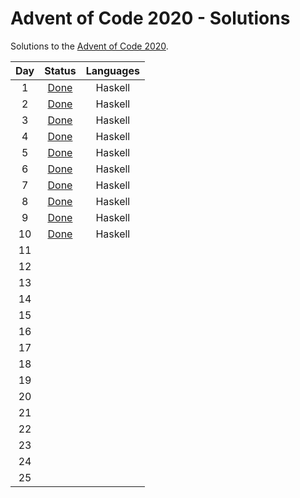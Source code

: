 # Advent of Code 2020 - Solutions

Solutions to the [Advent of Code 2020](https://adventofcode.com/ "AoC").

<center>

| Day | Status |   Languages  |
|:---:|:------:|:------------:|
|  1  |  [Done](https://github.com/Isterdam/aoc2020/tree/main/Solutions/Day1)  |    Haskell   |
|  2  |  [Done](https://github.com/Isterdam/aoc2020/tree/main/Solutions/Day2)  |    Haskell   |
|  3  |  [Done](https://github.com/Isterdam/aoc2020/tree/main/Solutions/Day3)  |    Haskell   |
|  4  |  [Done](https://github.com/Isterdam/aoc2020/tree/main/Solutions/Day4)  |    Haskell   |
|  5  |  [Done](https://github.com/Isterdam/aoc2020/tree/main/Solutions/Day5)  |    Haskell   |
|  6  |  [Done](https://github.com/Isterdam/aoc2020/tree/main/Solutions/Day6)  |    Haskell   |
|  7  |  [Done](https://github.com/Isterdam/aoc2020/tree/main/Solutions/Day7)  |    Haskell   |
|  8  |  [Done](https://github.com/Isterdam/aoc2020/tree/main/Solutions/Day8)  |    Haskell   |
|  9  |  [Done](https://github.com/Isterdam/aoc2020/tree/main/Solutions/Day9)  |    Haskell   |
|  10  |  [Done](https://github.com/Isterdam/aoc2020/tree/main/Solutions/Day10)  |    Haskell   |
|  11 |        |              |
|  12 |        |              |
|  13 |        |              |
|  14 |        |              |
|  15 |        |              |
|  16 |        |              |
|  17 |        |              |
|  18 |        |              |
|  19 |        |              |
|  20 |        |              |
|  21 |        |              |
|  22 |        |              |
|  23 |        |              |
|  24 |        |              |
|  25 |        |              |

</center>
